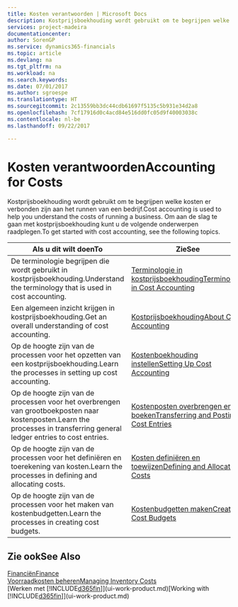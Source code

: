 ```yaml
---
title: Kosten verantwoorden | Microsoft Docs
description: Kostprijsboekhouding wordt gebruikt om te begrijpen welke kosten er verbonden zijn aan het runnen van een bedrijf. Om aan de slag te gaan met kostprijsboekhouding kunt u de volgende onderwerpen raadplegen.
services: project-madeira
documentationcenter: 
author: SorenGP
ms.service: dynamics365-financials
ms.topic: article
ms.devlang: na
ms.tgt_pltfrm: na
ms.workload: na
ms.search.keywords: 
ms.date: 07/01/2017
ms.author: sgroespe
ms.translationtype: HT
ms.sourcegitcommit: 2c13559bb3dc44cdb61697f5135c5b931e34d2a8
ms.openlocfilehash: 7cf17916d0c4acd84e516dd0fc05d9f40003038c
ms.contentlocale: nl-be
ms.lasthandoff: 09/22/2017

---
```

# <a name="accounting-for-costs"></a><span data-ttu-id="4cdc9-104">Kosten verantwoorden</span><span class="sxs-lookup"><span data-stu-id="4cdc9-104">Accounting for Costs</span></span>
<span data-ttu-id="4cdc9-105">Kostprijsboekhouding wordt gebruikt om te begrijpen welke kosten er verbonden zijn aan het runnen van een bedrijf.</span><span class="sxs-lookup"><span data-stu-id="4cdc9-105">Cost accounting is used to help you understand the costs of running a business.</span></span> <span data-ttu-id="4cdc9-106">Om aan de slag te gaan met kostprijsboekhouding kunt u de volgende onderwerpen raadplegen.</span><span class="sxs-lookup"><span data-stu-id="4cdc9-106">To get started with cost accounting, see the following topics.</span></span>  

|<span data-ttu-id="4cdc9-107">Als u dit wilt doen</span><span class="sxs-lookup"><span data-stu-id="4cdc9-107">To</span></span>|<span data-ttu-id="4cdc9-108">Zie</span><span class="sxs-lookup"><span data-stu-id="4cdc9-108">See</span></span>|  
|--------|---------|  
|<span data-ttu-id="4cdc9-109">De terminologie begrijpen die wordt gebruikt in kostprijsboekhouding.</span><span class="sxs-lookup"><span data-stu-id="4cdc9-109">Understand the terminology that is used in cost accounting.</span></span>|[<span data-ttu-id="4cdc9-110">Terminologie in kostprijsboekhouding</span><span class="sxs-lookup"><span data-stu-id="4cdc9-110">Terminology in Cost Accounting</span></span>](finance-terminology-in-cost-accounting.md)|  
|<span data-ttu-id="4cdc9-111">Een algemeen inzicht krijgen in kostprijsboekhouding.</span><span class="sxs-lookup"><span data-stu-id="4cdc9-111">Get an overall understanding of cost accounting.</span></span>|[<span data-ttu-id="4cdc9-112">Kostprijsboekhouding</span><span class="sxs-lookup"><span data-stu-id="4cdc9-112">About Cost Accounting</span></span>](finance-about-cost-accounting.md)|  
|<span data-ttu-id="4cdc9-113">Op de hoogte zijn van de processen voor het opzetten van een kostprijsboekhouding.</span><span class="sxs-lookup"><span data-stu-id="4cdc9-113">Learn the processes in setting up cost accounting.</span></span>|[<span data-ttu-id="4cdc9-114">Kostenboekhouding instellen</span><span class="sxs-lookup"><span data-stu-id="4cdc9-114">Setting Up Cost Accounting</span></span>](finance-set-up-cost-accounting.md)|  
|<span data-ttu-id="4cdc9-115">Op de hoogte zijn van de processen voor het overbrengen van grootboekposten naar kostenposten.</span><span class="sxs-lookup"><span data-stu-id="4cdc9-115">Learn the processes in transferring general ledger entries to cost entries.</span></span>|[<span data-ttu-id="4cdc9-116">Kostenposten overbrengen en boeken</span><span class="sxs-lookup"><span data-stu-id="4cdc9-116">Transferring and Posting Cost Entries</span></span>](finance-transfer-and-post-cost-entries.md)|  
|<span data-ttu-id="4cdc9-117">Op de hoogte zijn van de processen voor het definiëren en toerekening van kosten.</span><span class="sxs-lookup"><span data-stu-id="4cdc9-117">Learn the processes in defining and allocating costs.</span></span>|[<span data-ttu-id="4cdc9-118">Kosten definiëren en toewijzen</span><span class="sxs-lookup"><span data-stu-id="4cdc9-118">Defining and Allocating Costs</span></span>](finance-define-and-allocate-costs.md)|  
|<span data-ttu-id="4cdc9-119">Op de hoogte zijn van de processen voor het maken van kostenbudgetten.</span><span class="sxs-lookup"><span data-stu-id="4cdc9-119">Learn the processes in creating cost budgets.</span></span>|[<span data-ttu-id="4cdc9-120">Kostenbudgetten maken</span><span class="sxs-lookup"><span data-stu-id="4cdc9-120">Creating Cost Budgets</span></span>](finance-create-cost-budgets.md)|  

## <a name="see-also"></a><span data-ttu-id="4cdc9-121">Zie ook</span><span class="sxs-lookup"><span data-stu-id="4cdc9-121">See Also</span></span>  
[<span data-ttu-id="4cdc9-122">Financiën</span><span class="sxs-lookup"><span data-stu-id="4cdc9-122">Finance</span></span>](finance.md)  
[<span data-ttu-id="4cdc9-123">Voorraadkosten beheren</span><span class="sxs-lookup"><span data-stu-id="4cdc9-123">Managing Inventory Costs</span></span>](finance-manage-inventory-costs.md)  
<span data-ttu-id="4cdc9-124">[Werken met [!INCLUDE[d365fin](includes/d365fin_md.md)]](ui-work-product.md)</span><span class="sxs-lookup"><span data-stu-id="4cdc9-124">[Working with [!INCLUDE[d365fin](includes/d365fin_md.md)]](ui-work-product.md)</span></span>


